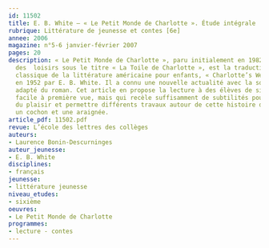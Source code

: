 ```yaml
---
id: 11502
title: E. B. White – « Le Petit Monde de Charlotte ». Étude intégrale
rubrique: Littérature de jeunesse et contes [6e]
annee: 2006
magazine: n°5-6 janvier-février 2007
pages: 20
description: « Le Petit Monde de Charlotte », paru initialement en 1982 à l’école
  des  loisirs sous le titre « La Toile de Charlotte », est la traduction d’un grand
  classique de la littérature américaine pour enfants, « Charlotte’s Web », écrit
  en 1952 par E. B. White. Il a connu une nouvelle actualité avec la sortie d’un film
  adapté du roman. Cet article en propose la lecture à des élèves de sixième, lecture
  facile à première vue, mais qui recèle suffisamment de subtilités pour leur procurer
  du plaisir et permettre différents travaux autour de cette histoire d’amitié entre
  un cochon et une araignée.
article_pdf: 11502.pdf
revue: L’école des lettres des collèges
auteurs:
- Laurence Bonin-Descurninges
auteur_jeunesse:
- E. B. White
disciplines:
- français
jeunesse:
- littérature jeunesse
niveau_etudes:
- sixième
oeuvres:
- Le Petit Monde de Charlotte
programmes:
- lecture - contes
---
```

